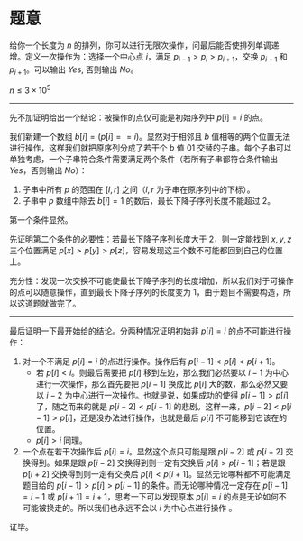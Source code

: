 # 题意

给你一个长度为 $n$ 的排列，你可以进行无限次操作，问最后能否使排列单调递增。定义一次操作为：选择一个中心点 $i$，满足 $p_{i- 1} > p_{i}>p_{i + 1}$，交换 $p_{i - 1}$ 和 $p_{i + 1}$。可以输出 $Yes$, 否则输出 $No$。

$n\leq 3\times 10^5$

---

先不加证明给出一个结论：被操作的点仅可能是初始序列中 $p[i] = i$ 的点。

我们新建一个数组 $b[i] = (p[i] == i)$。显然对于相邻且 $b$ 值相等的两个位置无法进行操作，这样我们就把原序列分成了若干个 $b$ 值 $01$ 交替的子串。每个子串可以单独考虑，一个子串符合条件需要满足两个条件（若所有子串都符合条件输出 $Yes$，否则输出 $No$）：

1. 子串中所有 $p$ 的范围在 $[l,r]$ 之间（$l,r$ 为子串在原序列中的下标）。
2. 子串中 $p$ 数组中除去 $b[i] = 1$ 的数后，最长下降子序列长度不能超过 $2$。

第一个条件显然。

先证明第二个条件的必要性：若最长下降子序列长度大于 $2$，则一定能找到 $x,y,z$ 三个位置满足 $p[x]>p[y]>p[z]$，容易发现这三个数不可能都回到自己的位置上。

充分性：发现一次交换不可能使最长下降子序列的长度增加，所以我们对于可操作的点可以随意操作，直到最长下降子序列的长度变为 $1$，由于题目不需要构造，所以这道题就做完了。

---

最后证明一下最开始给的结论。分两种情况证明初始非 $p[i]=i$ 的点不可能进行操作：

1. 对一个不满足 $p[i]=i$ 的点进行操作。操作后有 $p[i-1]<p[i]<p[i+1]$。
   - 若 $p[i]<i$。则最后需要把 $p[i]$ 移到左边，那么我们必然要以 $i-1$ 为中心进行一次操作，那么首先要把 $p[i-1]$ 换成比 $p[i]$ 大的数，那么必然又要以 $i-2$ 为中心进行一次操作。也就是说，如果成功的使得 $p[i-1]>p[i]$ 了，随之而来的就是 $p[i-2]<p[i-1]$ 的悲剧。这样一来，$p[i-2]<p[i-1]>p[i]$，还是没办法进行操作，也就是最后 $p[i]$ 不可能移到它该在的位置。
   - $p[i]>i$ 同理。
2. 一个点在若干次操作后 $p[i]=i$。显然这个点只可能是跟 $p[i-2]$ 或 $p[i +2]$ 交换得到。如果是跟 $p[i-2]$ 交换得到则一定有交换后 $p[i] > p[i-1]$；若是跟 $p[i+2]$ 交换得到则一定有交换后 $p[i]<p[i+1]$。显然无论哪种都不可能满足题目给的 $p[i-1]>p[i]>p[i-1]$ 的条件。而无论哪种情况一定存在 $p[i-1]=i-1$ 或 $p[i+1]=i+1$，思考一下可以发现原本 $p[i]=i$ 的点是无论如何不可能被换走的。所以我们也永远不会以 $i$ 为中心点进行操作 。

证毕。